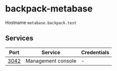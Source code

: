 # backpack-metabase

Hostname `metabase.backpack.test`

## Services

| Port | Service | Credentials
| ---- | ------- | -----------
| [3042](http://metabase.backpack.test:3042) | Management console | -
